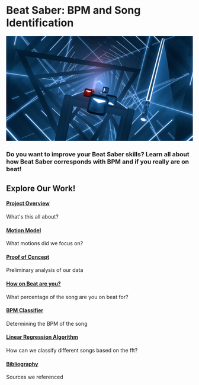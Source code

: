 # Beat Saber: BPM and Song Identification

![Beat Saber](images/beatsaber-1.jpg)

### Do you want to improve your Beat Saber skills? Learn all about how Beat Saber corresponds with BPM and if you really are on beat!

## Explore Our Work!

#### [Project Overview](project-overview.md)
What's this all about?

#### [Motion Model](motion-model.md)
What motions did we focus on?

#### [Proof of Concept](proof-of-concept.md)
Preliminary analysis of our data

#### [How on Beat are you?](how-on-beat-are-you.md)
What percentage of the song are you on beat for?

#### [BPM Classifier](bpm-classification.md)
Determining the BPM of the song

#### [Linear Regression Algorithm](linear-regression-algorithm.md)
How can we classify different songs based on the fft?

#### [Bibliography](bibliography.md)
Sources we referenced